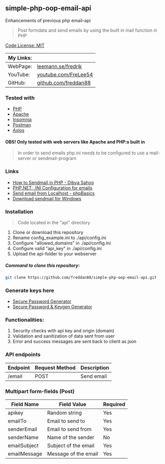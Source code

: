 [//]: # "updated: 2021-12-30"

## simple-php-oop-email-api

Enhancements of previous php email-api

> Post formdata and send emails by using the built in mail function in PHP

[Code License: MIT](https://choosealicense.com/licenses/mit/)

| My Links: |                                                               |
| --------- | ------------------------------------------------------------- |
| WebPage:  | [leemann.se/fredrik](http://www.leemann.se/fredrik)           |
| YouTube:  | [youtube.com/FreLee54](https://www.youtube.com/user/FreLee54) |
| GitHub:   | [github.com/freddan88](https://github.com/freddan88)          |

### Tested with

- [PHP](https://www.php.net)
- [Apache](https://www.apache.org)
- [Insomnia](https://insomnia.rest)
- [Postman](https://www.postman.com)
- [Axios](https://www.npmjs.com/package/axios)

#### OBS! Only tested with web servers like Apache and PHP:s built in

> In order to send emails php.ini needs to be configured to use a mail-server or sendmail-program

### Links

- [How to Sendmail in PHP - Dibya Sahoo](https://pepipost.com/tutorials/sendmail-in-php-complete-guide)
- [PHP.NET: .INI Configuration for emails](https://www.php.net/manual/en/mail.configuration.php)
- [Send email from Localhost - phpBasics](https://www.youtube.com/watch?v=4_NP_WYFmIM&list=LLr-xGBx3NL3VGbdjDL4BuNw&index=2&t=0s)
- [Download sendmail for Windows](https://www.glob.com.au/sendmail)

### Installation

> Code located in the "api" directory

1. Clone or download this repository
2. Rename config_example.ini to ./api/config.ini
3. Configure "allowed_domains" in ./api/config.ini
4. Configure valid "api_key" in ./api/config.ini
5. Upload the api-folder to your webserver

##### Command to clone this repository:

```bash
git clone https://github.com/freddan88/simple-php-oop-email-api.git
```

### Generate keys here

- [Secure Password Generator](https://passwordsgenerator.net)
- [Secure Password & Keygen Generator](https://randomkeygen.com)

### Functionalities:

1. Security checks with api key and origin (domain)
2. Validation and sanitization of data sent from user
3. Error and success messages are sent back to client as json

### API endpoints

| Endpoint | Request Method | Description |
| -------- | -------------- | ----------- |
| /email   | POST           | Send email  |

### Multipart form-fields (Post)

| Field Name   | Field Value          | Required |
| ------------ | -------------------- | -------- |
| apikey       | Random string        | Yes      |
| emailTo      | Email to send to     | Yes      |
| senderEmail  | Email to send from   | Yes      |
| senderName   | Name of the sender   | No       |
| emailSubject | Subject of the email | Yes      |
| emailMessage | Message of the email | Yes      |
